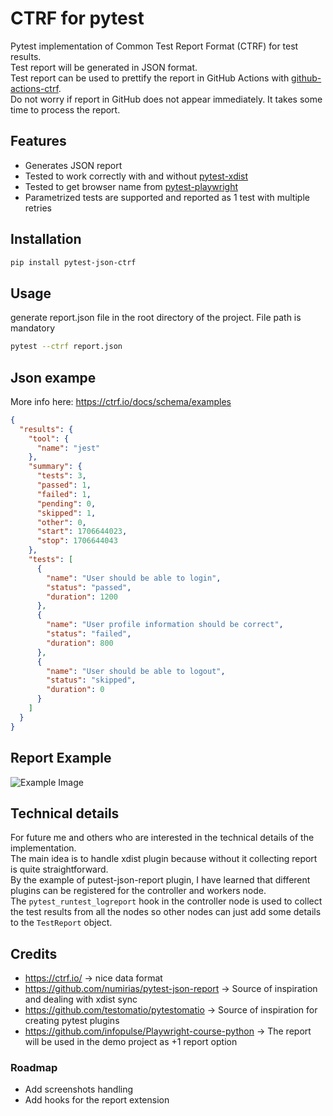 # CTRF for pytest

Pytest implementation of Common Test Report Format (CTRF) for test results.  
Test report will be generated in JSON format.  
Test report can be used to prettify the report in GitHub Actions with [github-actions-ctrf](https://github.com/ctrf-io/github-actions-ctrf).  
Do not worry if report in GitHub does not appear immediately. It takes some time to process the report. 

## Features
- Generates JSON report
- Tested to work correctly with and without [pytest-xdist](https://pypi.org/project/pytest-xdist/)
- Tested to get browser name from [pytest-playwright](https://pypi.org/project/pytest-playwright/)
- Parametrized tests are supported and reported as 1 test with multiple retries

## Installation

```bash
pip install pytest-json-ctrf
```

## Usage

generate report.json file in the root directory of the project. File path is mandatory

```bash
pytest --ctrf report.json
```

## Json exampe

More info here: https://ctrf.io/docs/schema/examples

```json
{
  "results": {
    "tool": {
      "name": "jest"
    },
    "summary": {
      "tests": 3,
      "passed": 1,
      "failed": 1,
      "pending": 0,
      "skipped": 1,
      "other": 0,
      "start": 1706644023,
      "stop": 1706644043
    },
    "tests": [
      {
        "name": "User should be able to login",
        "status": "passed",
        "duration": 1200
      },
      {
        "name": "User profile information should be correct",
        "status": "failed",
        "duration": 800
      },
      {
        "name": "User should be able to logout",
        "status": "skipped",
        "duration": 0
      }
    ]
  }
}
```

## Report Example
![Example Image](./assets/report_example.png)

## Technical details
For future me and others who are interested in the technical details of the implementation.  
The main idea is to handle xdist plugin because without it collecting report is quite straightforward.  
By the example of putest-json-report plugin, I have learned that different plugins can be registered for the controller and workers node.  
The `pytest_runtest_logreport` hook in the controller node is used to collect the test results from all the nodes so other nodes can just add some details to the `TestReport` object.

## Credits

- https://ctrf.io/ -> nice data format
- https://github.com/numirias/pytest-json-report -> Source of inspiration and dealing with xdist sync
- https://github.com/testomatio/pytestomatio -> Source of inspiration for creating pytest plugins
- https://github.com/infopulse/Playwright-course-python -> The report will be used in the demo project as +1 report option

### Roadmap
- Add screenshots handling
- Add hooks for the report extension